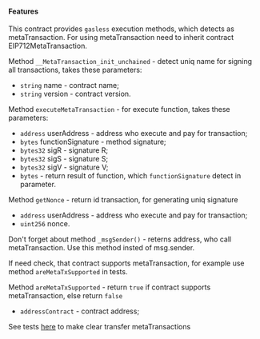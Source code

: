 #### Features

This contract provides `gasless` execution methods, which detects as metaTransaction.
For using metaTransaction need to inherit contract EIP712MetaTransaction.

Method `__MetaTransaction_init_unchained` - detect uniq name for signing all transactions, takes these parameters:
- `string` name - contract name;
- `string` version - contract version.

Method `executeMetaTransaction` - for execute function, takes these parameters:
- `address` userAddress - address who execute and pay for transaction;
- `bytes` functionSignature - method signature;
- `bytes32` sigR - signature R;
- `bytes32` sigS - signature S;
- `bytes32` sigV - signature V;
- `bytes`  - return result of function, which `functionSignature` detect in parameter.


Method `getNonce` - return id transaction, for generating uniq signature
- `address` userAddress - address who execute and pay for transaction;
- `uint256` nonce.

Don't forget about method `_msgSender()` - reterns address, who call metaTransaction. Use this method insted of msg.sender.

If need check, that contract supports metaTransaction, for example use method `areMetaTxSupported` in tests.

Method `areMetaTxSupported` - return `true` if contract supports metaTransaction, else return `false`
- `addressContract` - contract address;

See tests [here](../test/MetaTransaction.test.js) to make clear transfer metaTransactions
